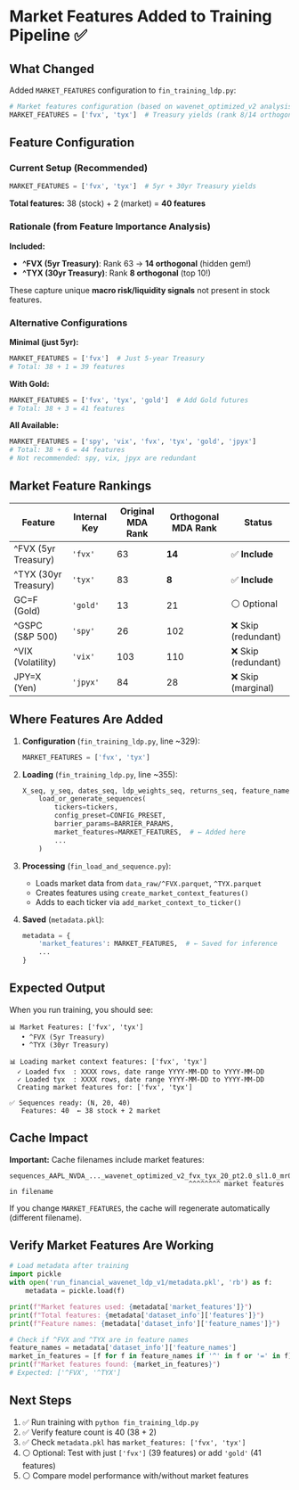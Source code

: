 # Market Features Added to Training Pipeline ✅

## What Changed

Added `MARKET_FEATURES` configuration to `fin_training_ldp.py`:

```python
# Market features configuration (based on wavenet_optimized_v2 analysis)
MARKET_FEATURES = ['fvx', 'tyx']  # Treasury yields (rank 8/14 orthogonal)
```

## Feature Configuration

### Current Setup (Recommended)
```python
MARKET_FEATURES = ['fvx', 'tyx']  # 5yr + 30yr Treasury yields
```

**Total features:** 38 (stock) + 2 (market) = **40 features**

### Rationale (from Feature Importance Analysis)

**Included:**
- **^FVX (5yr Treasury)**: Rank 63 → **14 orthogonal** (hidden gem!)
- **^TYX (30yr Treasury)**: Rank **8 orthogonal** (top 10!)

These capture unique **macro risk/liquidity signals** not present in stock features.

### Alternative Configurations

**Minimal (just 5yr):**
```python
MARKET_FEATURES = ['fvx']  # Just 5-year Treasury
# Total: 38 + 1 = 39 features
```

**With Gold:**
```python
MARKET_FEATURES = ['fvx', 'tyx', 'gold']  # Add Gold futures
# Total: 38 + 3 = 41 features
```

**All Available:**
```python
MARKET_FEATURES = ['spy', 'vix', 'fvx', 'tyx', 'gold', 'jpyx']
# Total: 38 + 6 = 44 features
# Not recommended: spy, vix, jpyx are redundant
```

## Market Feature Rankings

| Feature | Internal Key | Original MDA Rank | Orthogonal MDA Rank | Status |
|---------|-------------|-------------------|---------------------|--------|
| ^FVX (5yr Treasury) | `'fvx'` | 63 | **14** | ✅ **Include** |
| ^TYX (30yr Treasury) | `'tyx'` | 83 | **8** | ✅ **Include** |
| GC=F (Gold) | `'gold'` | 13 | 21 | ⚪ Optional |
| ^GSPC (S&P 500) | `'spy'` | 26 | 102 | ❌ Skip (redundant) |
| ^VIX (Volatility) | `'vix'` | 103 | 110 | ❌ Skip (redundant) |
| JPY=X (Yen) | `'jpyx'` | 84 | 28 | ❌ Skip (marginal) |

## Where Features Are Added

1. **Configuration** (`fin_training_ldp.py`, line ~329):
   ```python
   MARKET_FEATURES = ['fvx', 'tyx']
   ```

2. **Loading** (`fin_training_ldp.py`, line ~355):
   ```python
   X_seq, y_seq, dates_seq, ldp_weights_seq, returns_seq, feature_names = \
       load_or_generate_sequences(
           tickers=tickers,
           config_preset=CONFIG_PRESET,
           barrier_params=BARRIER_PARAMS,
           market_features=MARKET_FEATURES,  # ← Added here
           ...
       )
   ```

3. **Processing** (`fin_load_and_sequence.py`):
   - Loads market data from `data_raw/^FVX.parquet`, `^TYX.parquet`
   - Creates features using `create_market_context_features()`
   - Adds to each ticker via `add_market_context_to_ticker()`

4. **Saved** (`metadata.pkl`):
   ```python
   metadata = {
       'market_features': MARKET_FEATURES,  # ← Saved for inference
       ...
   }
   ```

## Expected Output

When you run training, you should see:

```
📊 Market Features: ['fvx', 'tyx']
   • ^FVX (5yr Treasury)
   • ^TYX (30yr Treasury)

📊 Loading market context features: ['fvx', 'tyx']
  ✓ Loaded fvx  : XXXX rows, date range YYYY-MM-DD to YYYY-MM-DD
  ✓ Loaded tyx  : XXXX rows, date range YYYY-MM-DD to YYYY-MM-DD
  Creating market features for: ['fvx', 'tyx']

✅ Sequences ready: (N, 20, 40)
   Features: 40  ← 38 stock + 2 market
```

## Cache Impact

**Important:** Cache filenames include market features:
```
sequences_AAPL_NVDA_..._wavenet_optimized_v2_fvx_tyx_20_pt2.0_sl1.0_mr0.005_h7.npz
                                             ^^^^^^^^ market features in filename
```

If you change `MARKET_FEATURES`, the cache will regenerate automatically (different filename).

## Verify Market Features Are Working

```python
# Load metadata after training
import pickle
with open('run_financial_wavenet_ldp_v1/metadata.pkl', 'rb') as f:
    metadata = pickle.load(f)

print(f"Market features used: {metadata['market_features']}")
print(f"Total features: {metadata['dataset_info']['features']}")
print(f"Feature names: {metadata['dataset_info']['feature_names']}")

# Check if ^FVX and ^TYX are in feature names
feature_names = metadata['dataset_info']['feature_names']
market_in_features = [f for f in feature_names if '^' in f or '=' in f]
print(f"Market features found: {market_in_features}")
# Expected: ['^FVX', '^TYX']
```

## Next Steps

1. ✅ Run training with `python fin_training_ldp.py`
2. ✅ Verify feature count is 40 (38 + 2)
3. ✅ Check `metadata.pkl` has `market_features: ['fvx', 'tyx']`
4. ⚪ Optional: Test with just `['fvx']` (39 features) or add `'gold'` (41 features)
5. ⚪ Compare model performance with/without market features
